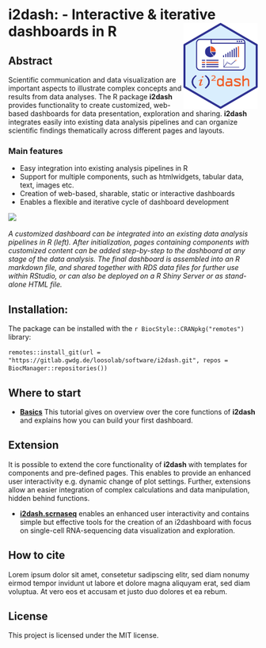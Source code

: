 # **i2dash**: - **I**nteractive & **i**terative **dash**boards in R <img src="vignettes/images/i2dash_logo.png" align="right" width="150px"/>


## Abstract

Scientific communication and data visualization are important aspects to illustrate complex concepts and results from data analyses. The R package **i2dash** provides functionality to create customized, web-based dashboards for data presentation, exploration and sharing. **i2dash** integrates easily into existing data analysis pipelines and can organize scientific findings thematically across different pages and layouts.

### Main features

- Easy integration into existing analysis pipelines in R
- Support for multiple components, such as htmlwidgets, tabular data, text, images etc.
- Creation of web-based, sharable, static or interactive dashboards
- Enables a flexible and iterative cycle of dashboard development

![](man/figures/i2dash_image.jpg)

*A customized dashboard can be integrated into an existing data analysis pipelines in R (left). After initialization, pages containing components with customized content can be added step-by-step to the dashboard at any stage of the data analysis. The final dashboard is assembled into an R markdown file, and shared together with RDS data files for further use within RStudio, or can also be deployed on a R Shiny Server or as stand-alone HTML file.*

## Installation:

The package can be installed with the `r BiocStyle::CRANpkg("remotes")` library:

```{r, eval=FALSE}
remotes::install_git(url = "https://gitlab.gwdg.de/loosolab/software/i2dash.git", repos = BiocManager::repositories())
```

## Where to start

-  [**Basics**]() This tutorial gives on overview over the core functions of **i2dash** and explains how you can build your first dashboard.

## Extension

It is possible to extend the core functionality of **i2dash** with templates for components and pre-defined pages. This enables to provide an enhanced user interactivity e.g. dynamic change of plot settings. Further, extensions allow an easier integration of complex calculations and data manipulation, hidden behind functions.

- [**i2dash.scrnaseq**](https://gitlab.gwdg.de/loosolab/software/i2dash.scrnaseq) enables an enhanced user interactivity and contains simple but effective tools for the creation of an i2dashboard with focus on single-cell RNA-sequencing data visualization and exploration.

## How to cite

Lorem ipsum dolor sit amet, consetetur sadipscing elitr, sed diam nonumy eirmod tempor invidunt ut labore et dolore magna aliquyam erat, sed diam voluptua. At vero eos et accusam et justo duo dolores et ea rebum.

## License

This project is licensed under the MIT license.
